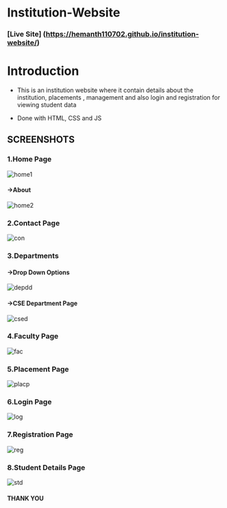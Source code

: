 # Institution-Website

### [Live Site] (https://hemanth110702.github.io/institution-website/)

# Introduction 

- This is an institution website where it contain details about the institution, placements , management and also login and registration for viewing student data

- Done with HTML, CSS and JS


## SCREENSHOTS

### 1.Home Page
![home1](https://user-images.githubusercontent.com/89832451/205453746-6c13f1b4-0b7b-4957-a101-7bda4a24a050.png)

#### ->About
 ![home2](https://user-images.githubusercontent.com/89832451/205453862-392d58e8-20f8-47b1-9d8f-6503bf1ef93f.png)

### 2.Contact Page
![con](https://user-images.githubusercontent.com/89832451/205453945-c2ab3f55-9232-4967-9548-1d6a8a2341f7.png)

### 3.Departments 
 #### ->Drop Down Options
 ![depdd](https://user-images.githubusercontent.com/89832451/205454049-f3aa5e9c-e073-4385-8877-7cf787e2277a.png)
 #### ->CSE Department Page
 ![csed](https://user-images.githubusercontent.com/89832451/205454116-f9367d48-c39f-4a92-be7e-241a3d32a147.png)

### 4.Faculty Page
![fac](https://user-images.githubusercontent.com/89832451/205454334-6b5781d1-4062-4b19-b859-0a458c6a2be8.png)

### 5.Placement Page
![placp](https://user-images.githubusercontent.com/89832451/205454423-531c7816-a28b-4acd-b859-d31c23acc805.png)

### 6.Login Page
![log](https://user-images.githubusercontent.com/89832451/205454754-b4b81da7-519c-4d72-9b96-1b11895bb268.png)

### 7.Registration Page
![reg](https://user-images.githubusercontent.com/89832451/205454811-b0915e65-b5a7-41c0-9bed-f147be550f01.png)

### 8.Student Details Page
![std](https://user-images.githubusercontent.com/89832451/205454883-8b993aba-ac4f-4b5a-a987-e206f678ac11.png)

#### THANK YOU 


